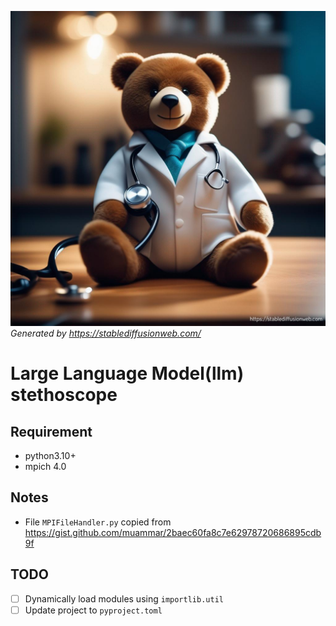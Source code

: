 ![banner](./assets/banner.png)
_Generated by https://stablediffusionweb.com/_

# Large Language Model(llm) stethoscope

## Requirement
- python3.10+
- mpich 4.0


## Notes
- File `MPIFileHandler.py` copied from https://gist.github.com/muammar/2baec60fa8c7e62978720686895cdb9f

## TODO
- [ ] Dynamically load modules using `importlib.util`
- [ ] Update project to `pyproject.toml`